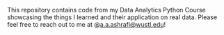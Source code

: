 This repository contains code from my Data Analytics Python Course showcasing the things I learned and their application on real data. Please feel free to reach out to me at @a.a.ashrafi@wustl.edu! 
